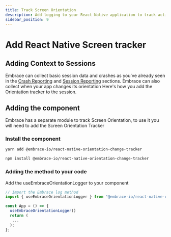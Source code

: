 ```yaml
---
title: Track Screen Orientation
description: Add logging to your React Native application to track actions dispatched using the Embrace SDK
sidebar_position: 9
---
```


# Add React Native Screen tracker

## Adding Context to Sessions

Embrace can collect basic session data and crashes as you've already seen in the [Crash Reporting](https://embrace.io/docs/react-native/4x/integration/crash-reporting) and [Session Reporting](https://embrace.io/docs/react-native/4x/integration/session-reporting) sections.
Embrace can also collect when your app changes its orientation
Here's how you add the Orientation tracker to the session.

## Adding the component

Embrace has a separate module to track Screen Orientation, to use it you will need to add the Screen Orientation Tracker

### Install the component

```sh
yarn add @embrace-io/react-native-orientation-change-tracker
```

```sh
npm install @embrace-io/react-native-orientation-change-tracker
```

### Adding the method to your code

Add the useEmbraceOrientationLogger to your component

```javascript
// Import the Embrace log method
import { useEmbraceOrientationLogger } from "@embrace-io/react-native-orientation-change-tracker";

const App = () => {
  useEmbraceOrientationLogger()
  return (
   ...
  );
};
```